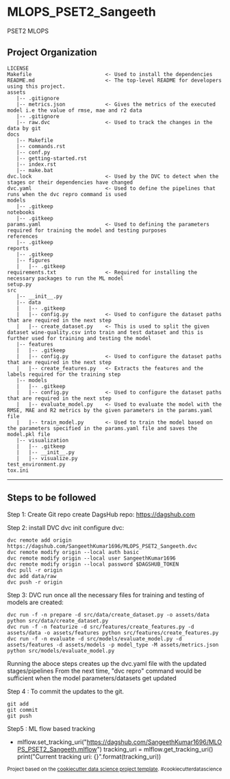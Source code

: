MLOPS_PSET2_Sangeeth
==============================

PSET2 MLOPS

Project Organization
------------
    LICENSE
    Makefile                        <- Used to install the dependencies
    README.md                       <- The top-level README for developers using this project.
    assets
       |-- .gitignore
       |-- metrics.json             <- Gives the metrics of the executed model i.e the value of rmse, mae and r2 data
       |-- .gitignore
       |-- raw.dvc                  <- Used to track the changes in the data by git 
    docs
       |-- Makefile
       |-- commands.rst
       |-- conf.py
       |-- getting-started.rst
       |-- index.rst
       |-- make.bat
    dvc.lock                        <- Used by the DVC to detect when the stages or their dependencies have changed
    dvc.yaml                        <- Used to define the pipelines that runs when the dvc repro command is used 
    models
       |-- .gitkeep
    notebooks
       |-- .gitkeep
    params.yaml                     <- Used to defining the parameters required for training the model and testing purposes
    references
       |-- .gitkeep
    reports
       |-- .gitkeep
       |-- figures
       |   |-- .gitkeep 
    requirements.txt                <- Required for installing the necessary packages to run the ML model
    setup.py
    src
       |-- __init__.py
       |-- data
       |   |-- .gitkeep
       |   |-- config.py            <- Used to configure the dataset paths that are required in the next step
       |   |-- create_dataset.py    <- This is used to split the given dataset wine-quality.csv into train and test dataset and this is further used for training and testing the model
       |-- features
       |   |-- .gitkeep
       |   |-- config.py            <- Used to configure the dataset paths that are required in the next step
       |   |-- create_features.py   <- Extracts the features and the labels required for the training step
       |-- models
       |   |-- .gitkeep
       |   |-- config.py            <- Used to configure the dataset paths that are required in the next step
       |   |-- evaluate_model.py    <- Used to evaluate the model with the RMSE, MAE and R2 metrics by the given parameters in the params.yaml file
       |   |-- train_model.py       <- Used to train the model based on the parameters specified in the params.yaml file and saves the model.pkl file
       |-- visualization
       |   |-- .gitkeep
       |   |-- __init__.py
       |   |-- visualize.py
    test_environment.py
    tox.ini


--------

Steps to be followed
---------------------

Step 1: Create Git repo create DagsHub repo: https://dagshub.com

Step 2: install DVC dvc init configure dvc: 
        
```
dvc remote add origin https://dagshub.com/SangeethKumar1696/MLOPS_PSET2_Sangeeth.dvc 
dvc remote modify origin --local auth basic 
dvc remote modify origin --local user SangeethKumar1696  
dvc remote modify origin --local password $DAGSHUB_TOKEN
dvc pull -r origin
dvc add data/raw
dvc push -r origin   
```

Step 3: DVC run once all the necessary files for training and testing of models are created:
```
dvc run -f -n prepare -d src/data/create_dataset.py -o assets/data python src/data/create_dataset.py
dvc run -f -n featurize -d src/features/create_features.py -d assets/data -o assets/features python src/features/create_features.py
dvc run -f -n evaluate -d src/models/evaluate_model.py -d assets/features -d assets/models -p model_type -M assets/metrics.json python src/models/evaluate_model.py
```        
Running the aboce steps creates up the dvc.yaml file with the updated stages/pipelines
From the next time, "dvc repro" command would be sufficient when the model parameters/datasets get updated

Step 4 : To commit the updates to the git.
```
git add
git commit
git push
```

Step5 : ML flow based tracking
- mlflow.set_tracking_uri("https://dagshub.com/SangeethKumar1696/MLOPS_PSET2_Sangeeth.mlflow") tracking_uri = mlflow.get_tracking_uri() print("Current tracking uri: {}".format(tracking_uri))




<p><small>Project based on the <a target="_blank" href="https<-//drivendata.github.io/cookiecutter-data-science/">cookiecutter data science project template</a>. #cookiecutterdatascience</small></p>
